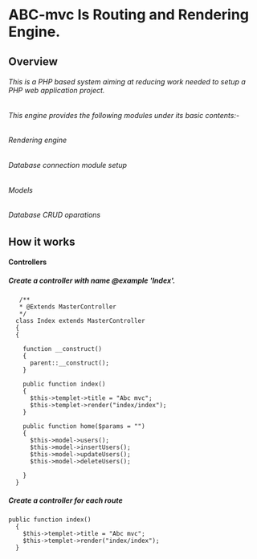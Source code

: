 # ABC-mvc Is Routing and Rendering Engine.

## Overview
###### This is a PHP based system aiming at reducing work needed to setup a PHP web application project.
###### This engine provides the following modules under its basic contents:-
###### Rendering engine
###### Database connection module setup
###### Models 
###### Database CRUD oparations
## How it works
#### Controllers
##### Create a controller with name @example 'Index'. 
``` 
   /**
   * @Extends MasterController
   */
  class Index extends MasterController
  {
  {

    function __construct()
    {
      parent::__construct();
    }

    public function index()
    {
      $this->templet->title = "Abc mvc";
      $this->templet->render("index/index");
    }

    public function home($params = "")
    {
      $this->model->users();
      $this->model->insertUsers();
      $this->model->updateUsers();
      $this->model->deleteUsers();

    }
  }
  ```
##### Create a controller for each route 
#####
  ```` 
  public function index()
    {
      $this->templet->title = "Abc mvc";
      $this->templet->render("index/index");
    } 
  ````
  
  

